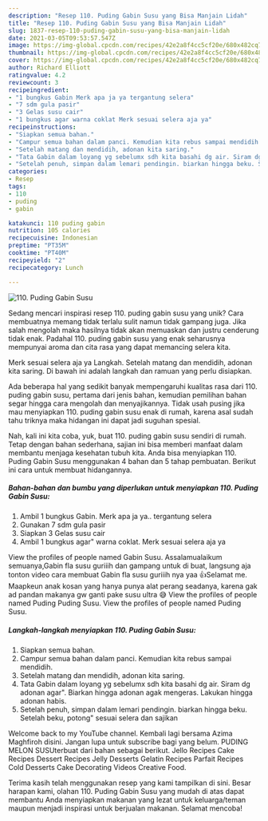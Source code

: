 ```yaml
---
description: "Resep 110. Puding Gabin Susu yang Bisa Manjain Lidah"
title: "Resep 110. Puding Gabin Susu yang Bisa Manjain Lidah"
slug: 1837-resep-110-puding-gabin-susu-yang-bisa-manjain-lidah
date: 2021-03-05T09:53:57.547Z
image: https://img-global.cpcdn.com/recipes/42e2a8f4cc5cf20e/680x482cq70/110-puding-gabin-susu-foto-resep-utama.jpg
thumbnail: https://img-global.cpcdn.com/recipes/42e2a8f4cc5cf20e/680x482cq70/110-puding-gabin-susu-foto-resep-utama.jpg
cover: https://img-global.cpcdn.com/recipes/42e2a8f4cc5cf20e/680x482cq70/110-puding-gabin-susu-foto-resep-utama.jpg
author: Richard Elliott
ratingvalue: 4.2
reviewcount: 3
recipeingredient:
- "1 bungkus Gabin Merk apa ja ya tergantung selera"
- "7 sdm gula pasir"
- "3 Gelas susu cair"
- "1 bungkus agar warna coklat Merk sesuai selera aja ya"
recipeinstructions:
- "Siapkan semua bahan."
- "Campur semua bahan dalam panci. Kemudian kita rebus sampai mendidih."
- "Setelah matang dan mendidih, adonan kita saring."
- "Tata Gabin dalam loyang yg sebelumx sdh kita basahi dg air. Siram dg adonan agar&#34;. Biarkan hingga adonan agak mengeras. Lakukan hingga adonan habis."
- "Setelah penuh, simpan dalam lemari pendingin. biarkan hingga beku. Setelah beku, potong&#34; sesuai selera dan sajikan"
categories:
- Resep
tags:
- 110
- puding
- gabin

katakunci: 110 puding gabin 
nutrition: 105 calories
recipecuisine: Indonesian
preptime: "PT35M"
cooktime: "PT40M"
recipeyield: "2"
recipecategory: Lunch

---
```



![110. Puding Gabin Susu](https://img-global.cpcdn.com/recipes/42e2a8f4cc5cf20e/680x482cq70/110-puding-gabin-susu-foto-resep-utama.jpg)

Sedang mencari inspirasi resep 110. puding gabin susu yang unik? Cara membuatnya memang tidak terlalu sulit namun tidak gampang juga. Jika salah mengolah maka hasilnya tidak akan memuaskan dan justru cenderung tidak enak. Padahal 110. puding gabin susu yang enak seharusnya mempunyai aroma dan cita rasa yang dapat memancing selera kita.

Merk sesuai selera aja ya Langkah. Setelah matang dan mendidih, adonan kita saring. Di bawah ini adalah langkah dan ramuan yang perlu disiapkan.

Ada beberapa hal yang sedikit banyak mempengaruhi kualitas rasa dari 110. puding gabin susu, pertama dari jenis bahan, kemudian pemilihan bahan segar hingga cara mengolah dan menyajikannya. Tidak usah pusing jika mau menyiapkan 110. puding gabin susu enak di rumah, karena asal sudah tahu triknya maka hidangan ini dapat jadi suguhan spesial.


Nah, kali ini kita coba, yuk, buat 110. puding gabin susu sendiri di rumah. Tetap dengan bahan sederhana, sajian ini bisa memberi manfaat dalam membantu menjaga kesehatan tubuh kita. Anda bisa menyiapkan 110. Puding Gabin Susu menggunakan 4 bahan dan 5 tahap pembuatan. Berikut ini cara untuk membuat hidangannya.

<!--inarticleads1-->

##### Bahan-bahan dan bumbu yang diperlukan untuk menyiapkan 110. Puding Gabin Susu:

1. Ambil 1 bungkus Gabin. Merk apa ja ya.. tergantung selera
1. Gunakan 7 sdm gula pasir
1. Siapkan 3 Gelas susu cair
1. Ambil 1 bungkus agar&#34; warna coklat. Merk sesuai selera aja ya


View the profiles of people named Gabin Susu. Assalamualaikum semuanya,Gabin fla susu guriiih dan gampang untuk di buat, langsung aja tonton video cara membuat Gabin fla susu guriiih nya yaa 👍Selamat me. Maapkeun anak kosan yang hanya punya alat perang seadanya, karena gak ad pandan makanya gw ganti pake susu ultra 😅 View the profiles of people named Puding Puding Susu. View the profiles of people named Puding Susu. 

<!--inarticleads2-->

##### Langkah-langkah menyiapkan 110. Puding Gabin Susu:

1. Siapkan semua bahan.
1. Campur semua bahan dalam panci. Kemudian kita rebus sampai mendidih.
1. Setelah matang dan mendidih, adonan kita saring.
1. Tata Gabin dalam loyang yg sebelumx sdh kita basahi dg air. Siram dg adonan agar&#34;. Biarkan hingga adonan agak mengeras. Lakukan hingga adonan habis.
1. Setelah penuh, simpan dalam lemari pendingin. biarkan hingga beku. Setelah beku, potong&#34; sesuai selera dan sajikan


Welcome back to my YouTube channel. Kembali lagi bersama Azima Maghfiroh disini. Jangan lupa untuk subscribe bagi yang belum. PUDING MELON SUSUterbuat dari bahan sebagai berikut. Jello Recipes Cake Recipes Dessert Recipes Jelly Desserts Gelatin Recipes Parfait Recipes Cold Desserts Cake Decorating Videos Creative Food. 

Terima kasih telah menggunakan resep yang kami tampilkan di sini. Besar harapan kami, olahan 110. Puding Gabin Susu yang mudah di atas dapat membantu Anda menyiapkan makanan yang lezat untuk keluarga/teman maupun menjadi inspirasi untuk berjualan makanan. Selamat mencoba!
